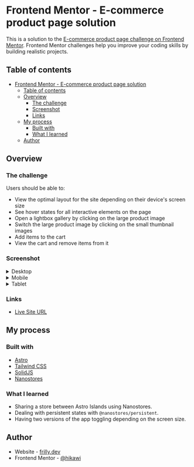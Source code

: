 # Frontend Mentor - E-commerce product page solution

This is a solution to the [E-commerce product page challenge on Frontend Mentor](https://www.frontendmentor.io/challenges/ecommerce-product-page-UPsZ9MJp6). Frontend Mentor challenges help you improve your coding skills by building realistic projects.

## Table of contents

- [Frontend Mentor - E-commerce product page solution](#frontend-mentor---e-commerce-product-page-solution)
  - [Table of contents](#table-of-contents)
  - [Overview](#overview)
    - [The challenge](#the-challenge)
    - [Screenshot](#screenshot)
    - [Links](#links)
  - [My process](#my-process)
    - [Built with](#built-with)
    - [What I learned](#what-i-learned)
  - [Author](#author)

## Overview

### The challenge

Users should be able to:

- View the optimal layout for the site depending on their device's screen size
- See hover states for all interactive elements on the page
- Open a lightbox gallery by clicking on the large product image
- Switch the large product image by clicking on the small thumbnail images
- Add items to the cart
- View the cart and remove items from it

### Screenshot

<details>
<summary>Desktop</summary>

![Desktop](./screenshot-desktop.jpeg)

</details>

<details>
<summary>Mobile</summary>

![Mobile](./screenshot-mobile.jpeg)

</details>

<details>
<summary>Tablet</summary>

![Tablet](./screenshot-tablet.jpeg)

</details>

### Links

- [Live Site URL](https://e-commerce-product-page.frilly.dev/)

## My process

### Built with

- [Astro](https://astro.build/)
- [Tailwind CSS](https://tailwindcss.com/)
- [SolidJS](https://www.solidjs.com/)
- [Nanostores](https://github.com/nanostores/)

### What I learned

- Sharing a store between Astro Islands using Nanostores.
- Dealing with persistent states with `@nanostores/persistent`.
- Having two versions of the app toggling depending on the screen size.

## Author

- Website - [frilly.dev](https://frilly.dev/)
- Frontend Mentor - [@hikawi](https://www.frontendmentor.io/profile/hikawi)
